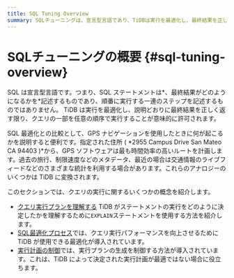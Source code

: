 ```yaml
---
title: SQL Tuning Overview
summary: SQLチューニングは、宣言型言語であり、TiDBは実行を最適化し、最終結果を正しく返す限り、クエリの一部を任意の順序で実行することができます。GPSナビゲーションのアナロジーを使用して、TiDBのクエリ実行に関する概念を紹介します。具体的には、EXPLAINステートメントの使用方法、SQL最適化プロセス、実行計画の制御が導入されています。
---
```


# SQLチューニングの概要 {#sql-tuning-overview}

SQL は宣言型言語です。つまり、SQL ステートメントは*、最終結果がどのようになるかを*記述するものであり、順番に実行する一連のステップを記述するものではありません。 TiDB は実行を最適化し、説明どおりに最終結果を正しく返す限り、クエリの一部を任意の順序で実行することが意味的に許可されます。

SQL 最適化との比較として、GPS ナビゲーションを使用したときに何が起こるかを説明すると便利です。指定された住所 ( *2955 Campus Drive San Mateo CA 94403 )*から、GPS ソフトウェアは最も時間効率の高いルートを計画します。過去の旅行、制限速度などのメタデータ、最近の場合は交通情報のライブフィードなどのさまざまな統計を利用する場合があります。これらのアナロジーのいくつかは TiDB に変換されます。

このセクションでは、クエリの実行に関するいくつかの概念を紹介します。

-   [クエリ実行プランを理解する](/explain-overview.md) TiDB がステートメントの実行をどのように決定したかを理解するために`EXPLAIN`ステートメントを使用する方法を紹介します。
-   [SQL最適化プロセス](/sql-optimization-concepts.md)では、クエリ実行パフォーマンスを向上させるために TiDB が使用できる最適化が導入されています。
-   [実行計画の制御](/control-execution-plan.md)では、実行プランの生成を制御する方法が導入されています。これは、TiDB によって決定された実行計画が最適ではない場合に役立ちます。
